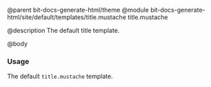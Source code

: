 @parent bit-docs-generate-html/theme
@module bit-docs-generate-html/site/default/templates/title.mustache title.mustache

@description The default title template.

@body

### Usage

The default `title.mustache` template.
